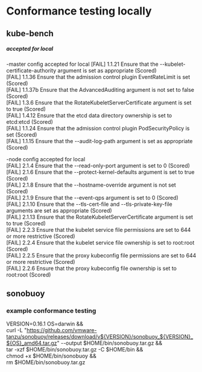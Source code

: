 # Conformance testing locally  

## kube-bench  


##### accepted for local  

-master config accepted for local
[FAIL] 1.1.21 Ensure that the --kubelet-certificate-authority argument is set as appropriate (Scored)  
[FAIL] 1.1.36 Ensure that the admission control plugin EventRateLimit is set (Scored)  
[FAIL] 1.1.37b Ensure that the AdvancedAuditing argument is not set to false (Scored)  
[FAIL] 1.3.6 Ensure that the RotateKubeletServerCertificate argument is set to true (Scored)  
[FAIL] 1.4.12 Ensure that the etcd data directory ownership is set to etcd:etcd (Scored)  
[FAIL] 1.1.24 Ensure that the admission control plugin PodSecurityPolicy is set (Scored)  
[FAIL] 1.1.15 Ensure that the --audit-log-path argument is set as appropriate (Scored)  

-node config accepted for local  
[FAIL] 2.1.4 Ensure that the --read-only-port argument is set to 0 (Scored)  
[FAIL] 2.1.6 Ensure that the --protect-kernel-defaults argument is set to true (Scored)  
[FAIL] 2.1.8 Ensure that the --hostname-override argument is not set (Scored)  
[FAIL] 2.1.9 Ensure that the --event-qps argument is set to 0 (Scored)  
[FAIL] 2.1.10 Ensure that the --tls-cert-file and --tls-private-key-file arguments are set as appropriate (Scored)  
[FAIL] 2.1.13 Ensure that the RotateKubeletServerCertificate argument is set to true (Scored)  
[FAIL] 2.2.3 Ensure that the kubelet service file permissions are set to 644 or more restrictive (Scored)  
[FAIL] 2.2.4 Ensure that the kubelet service file ownership is set to root:root (Scored)  
[FAIL] 2.2.5 Ensure that the proxy kubeconfig file permissions are set to 644 or more restrictive (Scored)  
[FAIL] 2.2.6 Ensure that the proxy kubeconfig file ownership is set to root:root (Scored)  


## sonobuoy  


### example conformance testing  

VERSION=0.16.1 OS=darwin && \
   curl -L "https://github.com/vmware-tanzu/sonobuoy/releases/download/v${VERSION}/sonobuoy_${VERSION}_${OS}_amd64.tar.gz" --output $HOME/bin/sonobuoy.tar.gz && \
   tar -xzf $HOME/bin/sonobuoy.tar.gz -C $HOME/bin && \
   chmod +x $HOME/bin/sonobuoy && \
   rm $HOME/bin/sonobuoy.tar.gz
